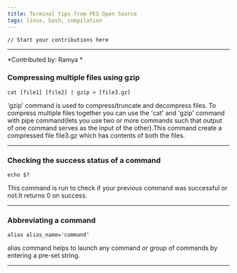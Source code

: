 ```yaml
---
title: Terminal tips from PES Open Source
tags: linux, bash, compilation
---
```


    // Start your contributions here
---

*Contributed by: Ramya *
### Compressing multiple files using gzip
    cat [file1] [file2] | gzip > [file3.gz]
'gzip' command is used to compress/truncate and decompress files. To compress multiple files together you can use the 'cat' and 'gzip' command with pipe command(lets you use two or more commands such that output of one command serves as the input of the other).This command create a compressed file file3.gz which has contents of both the files.

---

### Checking the success status of a command
    echo $?
 This command is run to check if your previous command was successful or not.It returns 0 on success.
 
---
 
### Abbreviating a command
    alias alias_name='command'
alias command helps to launch any command or group of commands by entering a pre-set string.

---
